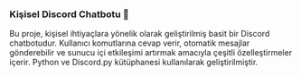 ### Kişisel Discord Chatbotu 🤖
Bu proje, kişisel ihtiyaçlara yönelik olarak geliştirilmiş basit bir Discord chatbotudur. Kullanıcı komutlarına cevap verir, otomatik mesajlar gönderebilir ve sunucu içi etkileşimi artırmak amacıyla çeşitli özelleştirmeler içerir. Python ve Discord.py kütüphanesi kullanılarak geliştirilmiştir.
